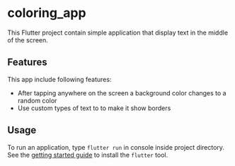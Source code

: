 # coloring_app

This Flutter project contain simple application that display text in the middle 
of the screen.

## Features

This app include following features:
+ After tapping anywhere on the screen a background color changes to a random 
color
+ Use custom types of text to to make it show borders

## Usage

To run an application, type ``flutter run`` in console inside project directory.
See the [getting started guide](https://flutter.dev/getting-started/) to install
the `flutter` tool.
